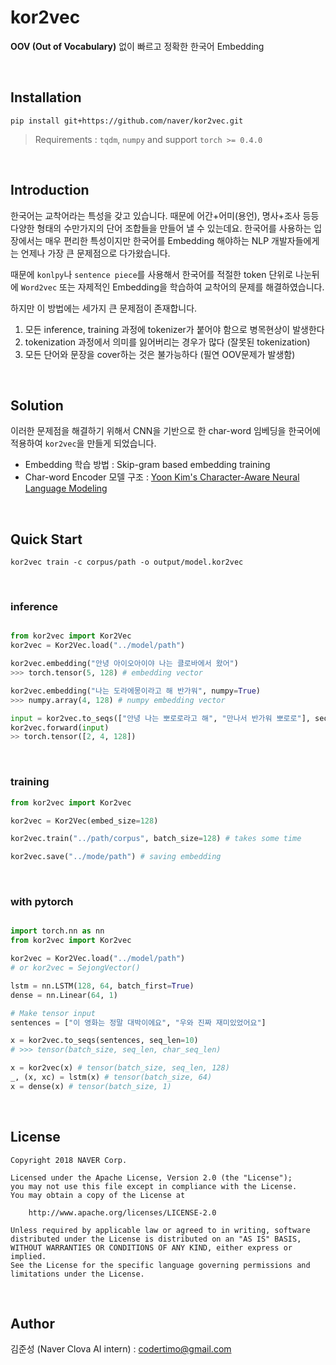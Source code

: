 # kor2vec

**OOV (Out of Vocabulary)** 없이 빠르고 정확한 한국어 Embedding

<br/>

## Installation
```shell
pip install git+https://github.com/naver/kor2vec.git
```
> Requirements : `tqdm`, `numpy` and support `torch >= 0.4.0`

<br/>

## Introduction

한국어는 교착어라는 특성을 갖고 있습니다. 때문에 어간+어미(용언), 명사+조사 등등 다양한 형태의 수만가지의
단어 조합들을 만들어 낼 수 있는데요. 한국어를 사용하는 입장에서는 매우 편리한 특성이지만
한국어를 Embedding 해야하는 NLP 개발자들에게는 언제나 가장 큰 문제점으로 다가왔습니다.

때문에 `konlpy`나 `sentence piece`를 사용해서 한국어를 적절한 token 단위로 나눈뒤에
`Word2vec` 또는 자제적인 Embedding을 학습하여 교착어의 문제를 해결하였습니다.

하지만 이 방법에는 세가지 큰 문제점이 존재합니다.

1. 모든 inference, training 과정에 tokenizer가 붙어야 함으로 병목현상이 발생한다
2. tokenization 과정에서 의미를 잃어버리는 경우가 많다 (잘못된 tokenization)
3. 모든 단어와 문장을 cover하는 것은 불가능하다 (필연 OOV문제가 발생함)

<br/>


## Solution

이러한 문제점을 해결하기 위해서 CNN을 기반으로 한 char-word 임베딩을 한국어에 적용하여
`kor2vec`을 만들게 되었습니다.

- Embedding 학습 방법 : Skip-gram based embedding training
- Char-word Encoder 모델 구조 : [Yoon Kim's Character-Aware Neural Language Modeling](https://arxiv.org/abs/1508.06615)

<br/>

## Quick Start

```shell
kor2vec train -c corpus/path -o output/model.kor2vec
```

<br/>

### inference

```python

from kor2vec import Kor2Vec
kor2vec = Kor2Vec.load("../model/path")

kor2vec.embedding("안녕 아이오아이야 나는 클로바에서 왔어")
>>> torch.tensor(5, 128) # embedding vector

kor2vec.embedding("나는 도라에몽이라고 해 반가워", numpy=True)
>>> numpy.array(4, 128) # numpy embedding vector

input = kor2vec.to_seqs(["안녕 나는 뽀로로라고 해", "만나서 반가워 뽀로로"], seq_len=4)
kor2vec.forward(input)
>> torch.tensor([2, 4, 128])
```

<br/>

### training

```python
from kor2vec import Kor2vec

kor2vec = Kor2Vec(embed_size=128)

kor2vec.train("../path/corpus", batch_size=128) # takes some time

kor2vec.save("../mode/path") # saving embedding
```

<br/>

### with pytorch

```python

import torch.nn as nn
from kor2vec import Kor2vec

kor2vec = Kor2Vec.load("../model/path")
# or kor2vec = SejongVector()

lstm = nn.LSTM(128, 64, batch_first=True)
dense = nn.Linear(64, 1)

# Make tensor input
sentences = ["이 영화는 정말 대박이에요", "우와 진짜 재미있었어요"]

x = kor2vec.to_seqs(sentences, seq_len=10)
# >>> tensor(batch_size, seq_len, char_seq_len)

x = kor2vec(x) # tensor(batch_size, seq_len, 128)
_, (x, xc) = lstm(x) # tensor(batch_size, 64)
x = dense(x) # tensor(batch_size, 1)

```

<br/>

## License

```
Copyright 2018 NAVER Corp.

Licensed under the Apache License, Version 2.0 (the "License");
you may not use this file except in compliance with the License.
You may obtain a copy of the License at

    http://www.apache.org/licenses/LICENSE-2.0

Unless required by applicable law or agreed to in writing, software
distributed under the License is distributed on an "AS IS" BASIS,
WITHOUT WARRANTIES OR CONDITIONS OF ANY KIND, either express or implied.
See the License for the specific language governing permissions and
limitations under the License.
```

<br/>

## Author

김준성 (Naver Clova AI intern) : codertimo@gmail.com